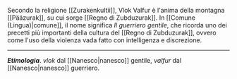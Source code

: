 Secondo la religione [[Zurakenkultii]], Vlok Valfur è l'anima della montagna [[Pääzurak]], su cui sorge [[Regno di Zubduzurak]]. 
In [[Comune (Lingua)|comune]], il nome significa *Il guerriero gentile*, che ricorda uno dei precetti più importanti della cultura del [[Regno di Zubduzurak]], ovvero come l'uso della violenza vada fatto con intelligenza e discrezione. 

---
***Etimologia***.  *vlok* dal [[Nanesco|nanesco]] gentile, *valfur* dal [[Nanesco|nanesco]] guerriero.